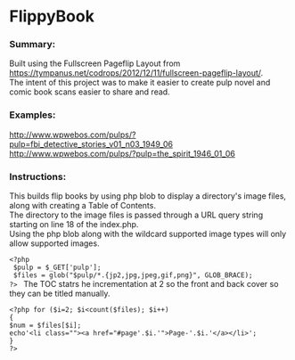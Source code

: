 # FlippyBook  
### Summary:  
Built using the Fullscreen Pageflip Layout from https://tympanus.net/codrops/2012/12/11/fullscreen-pageflip-layout/.  
The intent of this project was to make it easier to create pulp novel and comic book scans easier to share and read.    
### Examples:
http://www.wpwebos.com/pulps/?pulp=fbi_detective_stories_v01_n03_1949_06  
http://www.wpwebos.com/pulps/?pulp=the_spirit_1946_01_06
### Instructions:
This builds flip books by using php blob to display a directory's image files, along with creating a Table of Contents.  
The directory to the image files is passed through a URL query string starting on line 18 of the index.php.  
Using the php blob along with the wildcard supported image types will only allow supported images.  
   
``<?php``  
`` $pulp = $_GET['pulp'];``  
`` $files = glob("$pulp/*.{jp2,jpg,jpeg,gif,png}", GLOB_BRACE);``  
``?> ``
The TOC statrs he incrementation at 2 so the front and back cover so they can be titled manually.  

``<?php for ($i=2; $i<count($files); $i++)``  
``{``  
``$num = $files[$i];``  
``echo'<li class=""><a href="#page'.$i.'">Page-'.$i.'</a></li>';``  
``}``  
``?>``
